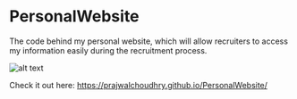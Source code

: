 # PersonalWebsite
The code behind my personal website, which will allow recruiters to access my information easily during the recruitment process.

![alt text](https://ibb.co/cBRFkp)


Check it out here: https://prajwalchoudhry.github.io/PersonalWebsite/
